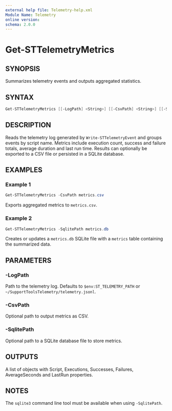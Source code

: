 ```yaml
---
external help file: Telemetry-help.xml
Module Name: Telemetry
online version:
schema: 2.0.0
---
```


# Get-STTelemetryMetrics

## SYNOPSIS
Summarizes telemetry events and outputs aggregated statistics.

## SYNTAX
```powershell
Get-STTelemetryMetrics [[-LogPath] <String>] [[-CsvPath] <String>] [[-SqlitePath] <String>] [<CommonParameters>]
```

## DESCRIPTION
Reads the telemetry log generated by `Write-STTelemetryEvent` and groups events by script name. Metrics include execution count, success and failure totals, average duration and last run time. Results can optionally be exported to a CSV file or persisted in a SQLite database.

## EXAMPLES
### Example 1
```powershell
Get-STTelemetryMetrics -CsvPath metrics.csv
```
Exports aggregated metrics to `metrics.csv`.

### Example 2
```powershell
Get-STTelemetryMetrics -SqlitePath metrics.db
```
Creates or updates a `metrics.db` SQLite file with a `metrics` table containing the summarized data.

## PARAMETERS
### -LogPath
Path to the telemetry log. Defaults to `$env:ST_TELEMETRY_PATH` or `~/SupportToolsTelemetry/telemetry.jsonl`.

### -CsvPath
Optional path to output metrics as CSV.

### -SqlitePath
Optional path to a SQLite database file to store metrics.

## OUTPUTS
A list of objects with Script, Executions, Successes, Failures, AverageSeconds and LastRun properties.

## NOTES
The `sqlite3` command line tool must be available when using `-SqlitePath`.
